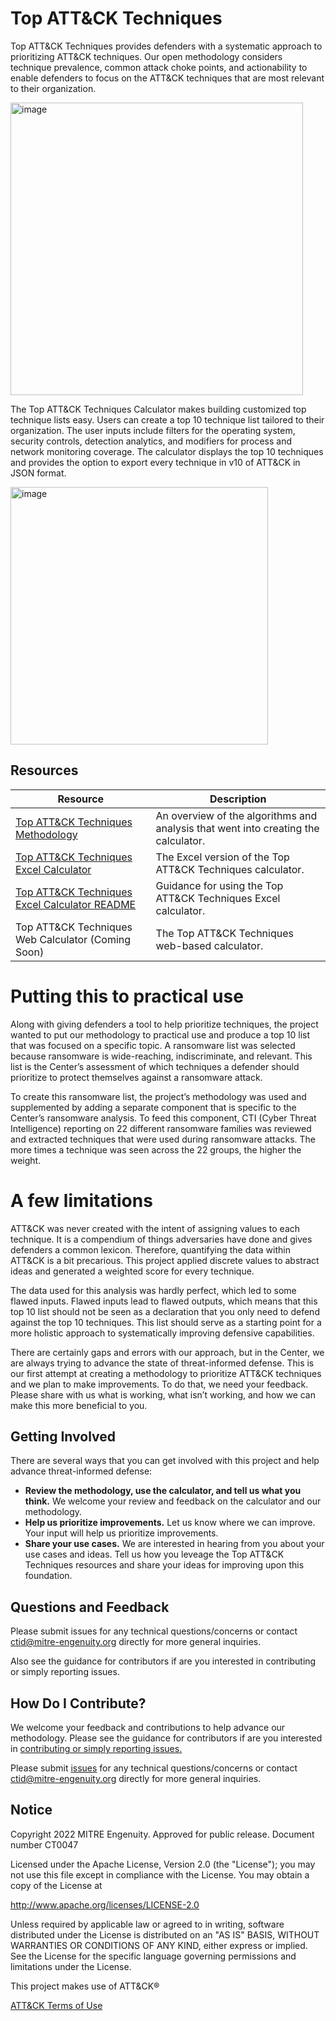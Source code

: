 # Top ATT&CK Techniques

Top ATT&CK Techniques provides defenders with a systematic approach to
prioritizing ATT&CK techniques. Our open methodology considers technique
prevalence, common attack choke points, and actionability to enable defenders to
focus on the ATT&CK techniques that are most relevant to their organization.

<img width="468" alt="image" src="https://user-images.githubusercontent.com/1420025/167134772-933b2bf1-3bd2-44d0-a1c8-f27dd9e1724f.png">

The Top ATT&CK Techniques Calculator makes building customized top technique
lists easy. Users can create a top 10 technique list tailored to their
organization. The user inputs include filters for the operating system, security
controls, detection analytics, and modifiers for process and network monitoring
coverage. The calculator displays the top 10 techniques and provides the option
to export every technique in v10 of ATT&CK in JSON format.

<img width="412" alt="image" src="https://user-images.githubusercontent.com/1420025/167134857-00f5aa70-1f32-4a31-8698-cdc4f97c8796.png">

## Resources

| Resource | Description |
|----------|-------------|
| [Top ATT&CK Techniques Methodology](https://github.com/center-for-threat-informed-defense/top-attack-techniques/blob/main/Methodology.md) | An overview of the algorithms and analysis that went into creating the calculator. |
| [Top ATT&CK Techniques Excel Calculator](https://github.com/center-for-threat-informed-defense/top-attack-techniques/raw/main/Calculator.xlsx) | The Excel version of the Top ATT&CK Techniques calculator. |
| [Top ATT&CK Techniques Excel Calculator README](https://github.com/center-for-threat-informed-defense/top-attack-techniques/blob/main/Calculator.md) | Guidance for using the Top ATT&CK Techniques Excel calculator. |
| Top ATT&CK Techniques Web Calculator (Coming Soon) | The Top ATT&CK Techniques web-based calculator. |

# Putting this to practical use

Along with giving defenders a tool to help prioritize techniques, the project
wanted to put our methodology to practical use and produce a top 10 list that
was focused on a specific topic. A ransomware list was selected because
ransomware is wide-reaching, indiscriminate, and relevant. This list is the
Center’s assessment of which techniques a defender should prioritize to protect
themselves against a ransomware attack.

To create this ransomware list, the project’s methodology was used and
supplemented by adding a separate component that is specific to the Center’s
ransomware analysis. To feed this component, CTI (Cyber Threat Intelligence)
reporting on 22 different ransomware families was reviewed and extracted
techniques that were used during ransomware attacks. The more times a technique
was seen across the 22 groups, the higher the weight.

# A few limitations

ATT&CK was never created with the intent of assigning values to each technique.
It is a compendium of things adversaries have done and gives defenders a common
lexicon. Therefore, quantifying the data within ATT&CK is a bit precarious. This
project applied discrete values to abstract ideas and generated a weighted score
for every technique.

The data used for this analysis was hardly perfect, which led to some flawed
inputs. Flawed inputs lead to flawed outputs, which means that this top 10 list
should not be seen as a declaration that you only need to defend against the top
10 techniques. This list should serve as a starting point for a more holistic
approach to systematically improving defensive capabilities.

There are certainly gaps and errors with our approach, but in the Center, we are
always trying to advance the state of threat-informed defense. This is our first
attempt at creating a methodology to prioritize ATT&CK techniques and we plan to
make improvements. To do that, we need your feedback. Please share with us what
is working, what isn’t working, and how we can make this more beneficial to you.

## Getting Involved

There are several ways that you can get involved with this project and help
advance threat-informed defense:

- **Review the methodology, use the calculator, and tell us what you think.**
  We welcome your review and feedback on the calculator and our methodology.
- **Help us prioritize improvements.** Let us know where we can improve. Your
  input will help us prioritize improvements.
- **Share your use cases.** We are interested in hearing from you about your use
  cases and ideas. Tell us how you leveage the Top ATT&CK Techniques resources
  and share your ideas for improving upon this foundation.

## Questions and Feedback

Please submit issues for any technical questions/concerns or contact
ctid@mitre-engenuity.org directly for more general inquiries.

Also see the guidance for contributors if are you interested in contributing or
simply reporting issues.

## How Do I Contribute?

We welcome your feedback and contributions to help advance our methodology.
Please see the guidance for contributors if are you interested in [contributing
or simply reporting issues.](/CONTRIBUTING.md)

Please submit
[issues](https://github.com/center-for-threat-informed-defense/top-attack-technique/issues)
for any technical questions/concerns or contact ctid@mitre-engenuity.org
directly for more general inquiries.

## Notice

Copyright 2022 MITRE Engenuity. Approved for public release. Document number
CT0047

Licensed under the Apache License, Version 2.0 (the "License"); you may not use
this file except in compliance with the License. You may obtain a copy of the
License at

http://www.apache.org/licenses/LICENSE-2.0

Unless required by applicable law or agreed to in writing, software distributed
under the License is distributed on an "AS IS" BASIS, WITHOUT WARRANTIES OR
CONDITIONS OF ANY KIND, either express or implied. See the License for the
specific language governing permissions and limitations under the License.

This project makes use of ATT&CK®

[ATT&CK Terms of Use](https://attack.mitre.org/resources/terms-of-use/)

